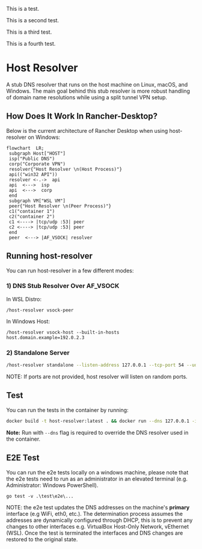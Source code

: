 This is a test.

This is a second test.

This is a third test.

This is a fourth test.

# Host Resolver
A stub DNS resolver that runs on the host machine on Linux, macOS, and Windows. The main goal behind this stub resolver is more robust handling of domain name resolutions while using a split tunnel VPN setup.

## How Does It Work In Rancher-Desktop?

Below is the current architecture of Rancher Desktop when using host-resolver on Windows:

```mermaid
flowchart  LR;
 subgraph Host["HOST"]
 isp("Public DNS")
 corp("Corporate VPN")
 resolver{"Host Resolver \n(Host Process)"}
 api(("win32 API"))
 resolver <-.->  api
 api  <--->  isp
 api  <--->  corp
 end
 subgraph VM["WSL VM"]
 peer{"Host Resolver \n(Peer Process)"}
 c1("container 1")
 c2("container 2")
 c1 <----> |tcp/udp :53| peer
 c2 <----> |tcp/udp :53| peer
 end
 peer  <---> |AF_VSOCK| resolver
```


## Running host-resolver

You can run host-resolver in a few different modes:

### 1) DNS Stub Resolver Over AF_VSOCK

In WSL Distro:
```
/host-resolver vsock-peer
```
In Windows Host:
```
/host-resolver vsock-host --built-in-hosts host.domain.example=192.0.2.3
```
### 2) Standalone Server
```bash
/host-resolver standalone --listen-address 127.0.0.1 --tcp-port 54 --udp-port 53 --upstream-servers "host.rd.internal=111.111.111.111,host2.rd.internal=222.222.222.222"
```
NOTE: If ports are not provided, host resolver will listen on random ports.

## Test

You can run the tests in the container by running:
```bash
docker build -t host-resolver:latest . && docker run --dns 127.0.0.1 -it host-resolver:latest
```
**Note:** Run with `--dns` flag is required to override the DNS resolver used in the container.

## E2E Test

You can run the e2e tests locally on a windows machine, please note that the e2e tests need to run
as an administrator in an elevated terminal (e.g. Administrator: Windows PowerShell).

```pwsh
go test -v .\test\e2e\...
```
NOTE: the e2e test updates the DNS addresses on the machine's **primary** interface (e.g WiFi, eth0, etc.).
The determination process assumes the addresses are dynamically configured through DHCP, this is to prevent
any changes to other interfaces e.g. VirtualBox Host-Only Network, vEthernet (WSL). Once the test is terminated
the interfaces and DNS changes are restored to the original state.
